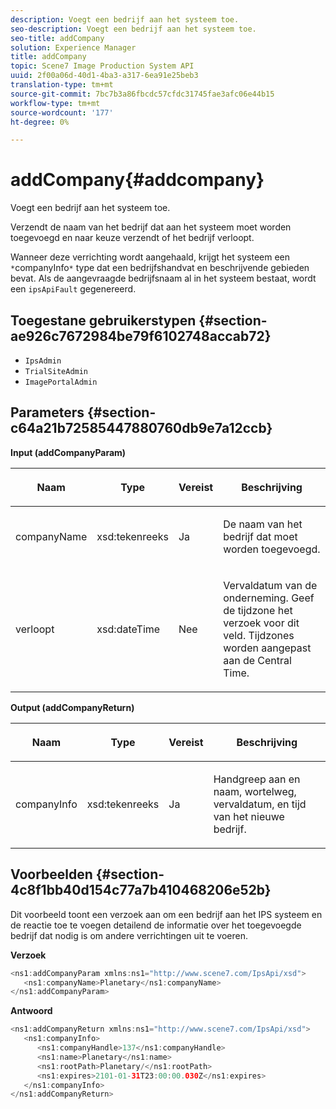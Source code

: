 ```yaml
---
description: Voegt een bedrijf aan het systeem toe.
seo-description: Voegt een bedrijf aan het systeem toe.
seo-title: addCompany
solution: Experience Manager
title: addCompany
topic: Scene7 Image Production System API
uuid: 2f00a06d-40d1-4ba3-a317-6ea91e25beb3
translation-type: tm+mt
source-git-commit: 7bc7b3a86fbcdc57cfdc31745fae3afc06e44b15
workflow-type: tm+mt
source-wordcount: '177'
ht-degree: 0%

---
```



# addCompany{#addcompany}

Voegt een bedrijf aan het systeem toe.

Verzendt de naam van het bedrijf dat aan het systeem moet worden toegevoegd en naar keuze verzendt of het bedrijf verloopt.

Wanneer deze verrichting wordt aangehaald, krijgt het systeem een ` *`companyInfo`*` type dat een bedrijfshandvat en beschrijvende gebieden bevat. Als de aangevraagde bedrijfsnaam al in het systeem bestaat, wordt een `ipsApiFault` gegenereerd.

## Toegestane gebruikerstypen {#section-ae926c7672984be79f6102748accab72}

* `IpsAdmin`
* `TrialSiteAdmin`
* `ImagePortalAdmin`

## Parameters {#section-c64a21b72585447880760db9e7a12ccb}

**Input (addCompanyParam)**

<table id="table_AA915BAD2E8E4A1B9719725994309CE8"> 
 <thead> 
  <tr> 
   <th colname="col1" class="entry"> <p>Naam </p> </th> 
   <th colname="col2" class="entry"> <p>Type </p> </th> 
   <th colname="col3" class="entry"> <p>Vereist </p> </th> 
   <th colname="col4" class="entry"> <p>Beschrijving </p> </th> 
  </tr> 
 </thead>
 <tbody> 
  <tr> 
   <td colname="col1"> <p><span class="codeph"> <span class="varname"> companyName</span> </span> </p> </td> 
   <td colname="col2"> <p><span class="codeph"> xsd:tekenreeks</span> </p> </td> 
   <td colname="col3"> <p>Ja </p> </td> 
   <td colname="col4"> <p>De naam van het bedrijf dat moet worden toegevoegd. </p> </td> 
  </tr> 
  <tr> 
   <td colname="col1"> <p><span class="codeph"> <span class="varname"> verloopt</span> </span> </p> </td> 
   <td colname="col2"> <p><span class="codeph"> xsd:dateTime</span> </p> </td> 
   <td colname="col3"> <p>Nee </p> </td> 
   <td colname="col4"> <p>Vervaldatum van de onderneming. Geef de tijdzone het verzoek voor dit veld. Tijdzones worden aangepast aan de Central Time. </p> </td> 
  </tr> 
 </tbody> 
</table>

**Output (addCompanyReturn)**

<table id="table_89EBAC0E0FB34793BD843837BB02B518"> 
 <thead> 
  <tr> 
   <th colname="col1" class="entry"> <p>Naam </p> </th> 
   <th colname="col2" class="entry"> <p>Type </p> </th> 
   <th colname="col3" class="entry"> <p>Vereist </p> </th> 
   <th colname="col4" class="entry"> <p>Beschrijving </p> </th> 
  </tr> 
 </thead>
 <tbody> 
  <tr> 
   <td colname="col1"> <p><span class="codeph"> <span class="varname"> companyInfo</span> </span> </p> </td> 
   <td colname="col2"> <p><span class="codeph"> xsd:tekenreeks</span> </p> </td> 
   <td colname="col3"> <p>Ja </p> </td> 
   <td colname="col4"> <p>Handgreep aan en naam, wortelweg, vervaldatum, en tijd van het nieuwe bedrijf. </p> </td> 
  </tr> 
 </tbody> 
</table>

## Voorbeelden {#section-4c8f1bb40d154c77a7b410468206e52b}

Dit voorbeeld toont een verzoek aan om een bedrijf aan het IPS systeem en de reactie toe te voegen detailend de informatie over het toegevoegde bedrijf dat nodig is om andere verrichtingen uit te voeren.

**Verzoek**

```java
<ns1:addCompanyParam xmlns:ns1="http://www.scene7.com/IpsApi/xsd">
   <ns1:companyName>Planetary</ns1:companyName>
</ns1:addCompanyParam>
```

**Antwoord**

```java
<ns1:addCompanyReturn xmlns:ns1="http://www.scene7.com/IpsApi/xsd">
   <ns1:companyInfo>
      <ns1:companyHandle>137</ns1:companyHandle>
      <ns1:name>Planetary</ns1:name>
      <ns1:rootPath>Planetary/</ns1:rootPath>
      <ns1:expires>2101-01-31T23:00:00.030Z</ns1:expires>
   </ns1:companyInfo>
</ns1:addCompanyReturn>
```

